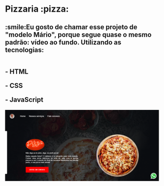 <h1>Pizzaria :pizza:</h1>
<h2>:smile:Eu gosto de chamar esse projeto de "modelo Mário", porque segue quase o mesmo padrão: vídeo ao fundo. Utilizando as tecnologias:
  <br>
  <br>
<p>- HTML</p>
<p>- CSS</p>
<p>- JavaScript</p>

<img src="https://github.com/BarbaraGoncalves28/projeto-pizzaria/blob/main/img/pizza-print.png?raw=true"/>
</h2>
